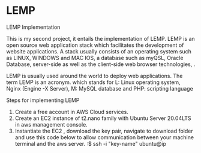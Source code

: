 # LEMP
LEMP Implementation

This is my second project, it entails the implementation of LEMP. 
LEMP is an open source web application stack which facilitates the development of website applications. 
A stack usually consists of an operating system such as LINUX, WINDOWS and MAC IOS, a database such as myQSL, Oracle Database, server-side as well as the client-side web browser technologies, . 

LEMP is usually used around the world to deploy web applications. The term LEMP is an acronym. which stands for L: Linux operating system, Nginx (Engine -X Server), M: MySQL database and PHP: scripting language

Steps for implementing LEMP
1. Create a free account in AWS Cloud services.
2. Create an EC2 instance of t2.nano family with Ubuntu Server 20.04LTS in aws management console.
3. Instantiate the EC2 , download the key pair, navigate to download folder and use this code below to allow communication between your machine terminal and the aws server.
 :$ ssh -i "key-name" ubuntu@ip
